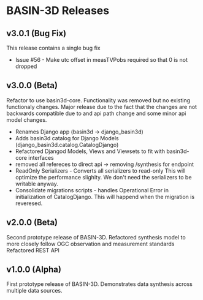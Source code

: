 # BASIN-3D Releases



## v3.0.1 (Bug Fix)
This release contains a single bug fix

+ Issue #56 - Make utc offset in measTVPobs required so that 0 is not dropped
    

## v3.0.0 (Beta)
Refactor to use basin3d-core.  Functionality was removed but no existing functionaly changes.
Major release due to the fact that the changes are not backwards compatible due to
and api path change and some minor api model changes.

+ Renames Django app (basin3d -> django_basin3d)
+ Adds basin3d catalog for Django Models
(django_basin3d.catalog.CatalogDjango)
+ Refactored Djangod Models, Views and Viewsets to fit with
  basin3d-core interfaces
+ removed all refereces to direct api -> removing /synthesis for
endpoint
+ ReadOnly Serializers - Converts all serializers to read-only
  This will optimize the performance slighlty.
  We don't need the serializers to be writable anyway.
+ Consolidate migrations scripts - handles Operational Error in initialization of CatalogDjango.  This will
    happend when the migration is reveresed.



## v2.0.0 (Beta)
Second prototype release of BASIN-3D. 
Refactored synthesis model to more closely follow OGC observation and measurement standards
Refactored REST API


## v1.0.0 (Alpha)

First prototype release of BASIN-3D. 
Demonstrates data synthesis across multiple data sources.





